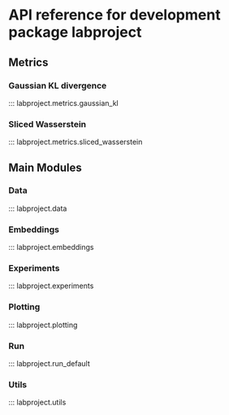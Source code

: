 # API reference for development package labproject

## Metrics

### Gaussian KL divergence

::: labproject.metrics.gaussian_kl

### Sliced Wasserstein

::: labproject.metrics.sliced_wasserstein

## Main Modules

### Data

::: labproject.data

### Embeddings

::: labproject.embeddings

### Experiments

::: labproject.experiments

### Plotting

::: labproject.plotting

### Run

::: labproject.run_default

### Utils

::: labproject.utils
